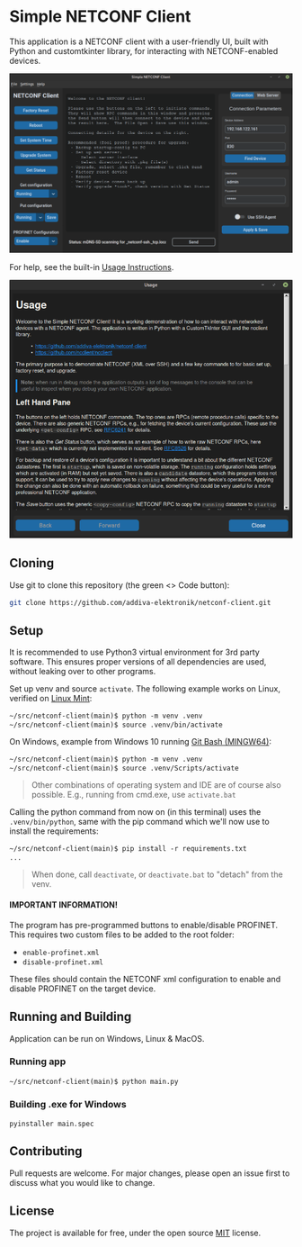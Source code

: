 # Simple NETCONF Client 

This application is a NETCONF client with a user-friendly UI, built with
Python and customtkinter library, for interacting with NETCONF-enabled
devices.

![](img/screenshot.png)

For help, see the built-in [Usage Instructions](usage.md).

![](img/usage.png)

## Cloning

Use git to clone this repository (the green <> Code button):

```bash
git clone https://github.com/addiva-elektronik/netconf-client.git
```

## Setup

It is recommended to use Python3 virtual environment for 3rd party
software.  This ensures proper versions of all dependencies are used,
without leaking over to other programs.

Set up venv and source `activate`.  The following example works on
Linux, verified on [Linux Mint]():

```
~/src/netconf-client(main)$ python -m venv .venv
~/src/netconf-client(main)$ source .venv/bin/activate
```

On Windows, example from Windows 10 running [Git Bash (MINGW64)][2]:

```
~/src/netconf-client(main)$ python -m venv .venv
~/src/netconf-client(main)$ source .venv/Scripts/activate
```

> Other combinations of operating system and IDE are of course also
> possible.  E.g., running from <cmd>cmd.exe</cmd>, use `activate.bat`

Calling the <cmd>python</cmd> command from now on (in this terminal)
uses the `.venv/bin/python`, same with the <cmd>pip</cmd> command which
we'll now use to install the requirements:

```
~/src/netconf-client(main)$ pip install -r requirements.txt
...
```

> When done, call `deactivate`, or `deactivate.bat` to "detach" from the
> venv.

#### IMPORTANT INFORMATION!

The program has pre-programmed buttons to enable/disable PROFINET.  This
requires two custom files to be added to the root folder:

 - `enable-profinet.xml`
 - `disable-profinet.xml`

These files should contain the NETCONF xml configuration to enable and
disable PROFINET on the target device.


## Running and Building

Application can be run on Windows, Linux & MacOS.

### Running app

``` 
~/src/netconf-client(main)$ python main.py
```

### Building .exe for Windows

``` 
pyinstaller main.spec
```

## Contributing

Pull requests are welcome. For major changes, please open an issue first
to discuss what you would like to change.

## License

The project is available for free, under the open source [MIT][3]
license.

[1]: https://linuxmint.com/
[2]: https://gitforwindows.org/
[3]: https://choosealicense.com/licenses/mit/
